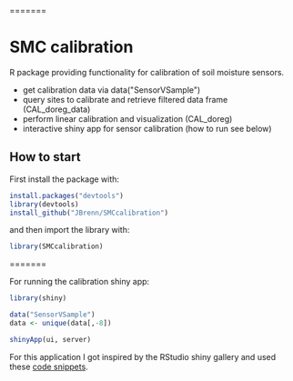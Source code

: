 
=======
# SMC calibration
R package providing functionality for calibration of soil moisture sensors.
* get calibration data via data("SensorVSample")
* query sites to calibrate and retrieve filtered data frame (CAL_doreg_data)
* perform linear calibration and visualization (CAL_doreg)
* interactive shiny app for sensor calibration (how to run see below)


## How to start

First install the package with:

```R
install.packages("devtools")
library(devtools)
install_github("JBrenn/SMCcalibration")
```

and then import the library with:

```R
library(SMCcalibration)
```

=======

For running the calibration shiny app:

```R
library(shiny)

data("SensorVSample")
data <- unique(data[,-8])

shinyApp(ui, server)
```

For this application I got inspired by the RStudio shiny gallery and used these [code snippets](http://shiny.rstudio.com/gallery/plot-interaction-exclude.html).
